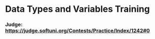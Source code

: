 # Data Types and Variables Training
### Judge: https://judge.softuni.org/Contests/Practice/Index/1242#0
